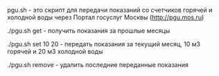 pgu.sh - это скрипт для передачи показаний со счетчиков горячей и холодной воды через Портал госуслуг Москвы (http://pgu.mos.ru)

./pgu.sh get - получить показания за прошлые месяцы

./pgu.sh set 10 20 - передать показания за текущий месяц, 10 м3 горячей и 20 м3 холодной воды

./pgu.sh remove - удалить последние переданные показания
